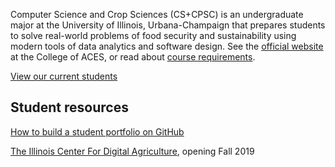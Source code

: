 Computer Science and Crop Sciences (CS+CPSC) is an undergraduate major at the
University of Illinois, Urbana-Champaign that prepares students to solve
real-world problems of food security and sustainability using modern tools of
data analytics and software design.  See the
[official website](https://academics.aces.illinois.edu/majors/computer-science-crop-sciences)
at the College of ACES, or read about
[course requirements](http://catalog.illinois.edu/undergraduate/aces/departments/crop-sci/cs-cpsc/).

[View our current students](currentstudents.md)

## Student resources

[How to build a student portfolio on GitHub](studenthowto.md)

[The Illinois Center For Digital Agriculture](http://digitalag.ncsa.illinois.edu/), opening Fall 2019
